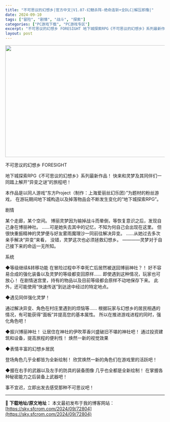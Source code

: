 ```yaml
---
title: "不可思议的幻想乡|官方中文|V1.07-幻魅杀阵-绝命连斩+全DLC|解压即撸|"
date: 2024-09-10
tags: ["冒险", "剧情", "战斗", "探索"]
categories: ["PC游戏下载", "PC游戏专区"]
excerpt: "不可思议的幻想乡 FORESIGHT 地下城探索RPG《不可思议的幻想乡》系列最新作品！ 快来和灵梦及其同伴们一同踏上解开“异变之谜”的旅程吧！ 本作品是以同人游戏“东方Project（制作：上海爱丽丝幻乐团）”为题材的粉丝游戏， 在游玩期间地下城构造以及掉落物品会不断发生变化的“地下城探索RPG”&hellip;"
layout: post
---
```


<img class="aligncenter size-full wp-image-72781" src="https://sky.sfcrom.com/wp-content/uploads/2024/09/2024091009585331.webp" alt="" width="616" height="353" />

不可思议的幻想乡 FORESIGHT

地下城探索RPG《不可思议的幻想乡》系列最新作品！
快来和灵梦及其同伴们一同踏上解开“异变之谜”的旅程吧！

本作品是以同人游戏“东方Project（制作：上海爱丽丝幻乐团）”为题材的粉丝游戏，
在游玩期间地下城构造以及掉落物品会不断发生变化的“地下城探索RPG”。

剧情

某个走廊，某个空间。
博丽灵梦因为输掉战斗而晕倒，等恢复意识之后，发现自己身在博丽神社。
……可是她失去其中的记忆，不知为何自己会出现在这里。
但很快重振精神的灵梦便与好友雾雨魔理沙一同前往解决异变。
……从她过去多次亲手解决“异变”来看，
没错，灵梦这次也必须拯救幻想乡。
————灵梦对于自己接下来的命运一无所知。

系统

◆等级继续&amp;转移功能
在冒险过程中不幸死亡后居然被送回博丽神社？！
好不容易合成的强化装备以及灵梦的等级都变回原样……
即使遇到这种情况，玩家也可放心！
在剧情迷宫里，持有的物品以及目前等级都会原样不动地保存下来。
此外，还可能使用“快速传送”到达途中经过的特定地点。

◆遇见同伴强化灵梦！

通过解决异变、角色在村庄里遇到的烦恼等……
根据玩家与幻想乡的居民相遇的情况，有可能获得“面板”并提高您的基本属性。
所以在推进游戏进程的同时，强化角色吧！

◆振兴博丽神社！
让居住在神社的伊吹萃香兴盛破旧不堪的神社吧！
通过投资建筑和设备，提高旅程的便利性！
焕然一新的视觉效果

◆表情丰富的幻想乡居民

登场角色几乎全都皆为全新绘制！
欣赏焕然一新的角色们在游戏里的活跃吧！

◆握在右手的武器以及左手的防具的装备图像
几乎也全都是全新绘制！
在掌握各种秘密能力之后装备上武器吧！

事不宜迟，立即出发去感受那种不可思议吧！

---
📖 **下载地址/原文地址：** 本文最初发布于我的博客网站：[https://sky.sfcrom.com/2024/09/72804](https://sky.sfcrom.com/2024/09/72804)
